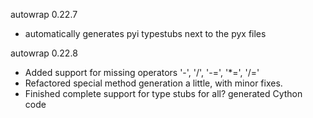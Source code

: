 autowrap 0.22.7

- automatically generates pyi typestubs next to the pyx files


autowrap 0.22.8

- Added support for missing operators '-', '/', '-=', '*=', '/='
- Refactored special method generation a little, with minor fixes.
- Finished complete support for type stubs for all? generated Cython code
